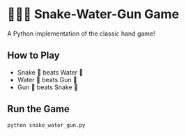 # 🐍🌊🔫 Snake-Water-Gun Game

A Python implementation of the classic hand game!

## How to Play
- Snake 🐍 beats Water 🌊
- Water 🌊 beats Gun 🔫
- Gun 🔫 beats Snake 🐍

## Run the Game
```bash
python snake_water_gun.py
